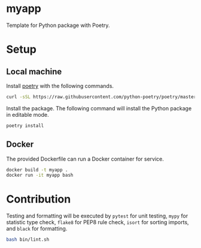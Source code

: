 
# myapp

Template for Python package with Poetry.

# Setup

## Local machine

Install [poetry](https://python-poetry.org/) with the following commands.

```bash
curl -sSL https://raw.githubusercontent.com/python-poetry/poetry/master/get-poetry.py | python
```

Install the package. The following command will install the Python package in editable mode.

```bash
poetry install
```

## Docker

The provided Dockerfile can run a Docker container for service.

```bash
docker build -t myapp .
docker run -it myapp bash
```

# Contribution

Testing and formatting will be executed by `pytest` for unit testing, `mypy` for statistic type check, `flake8` for PEP8 rule check, `isort` for sorting imports, and `black` for formatting.

```bash
bash bin/lint.sh
```
